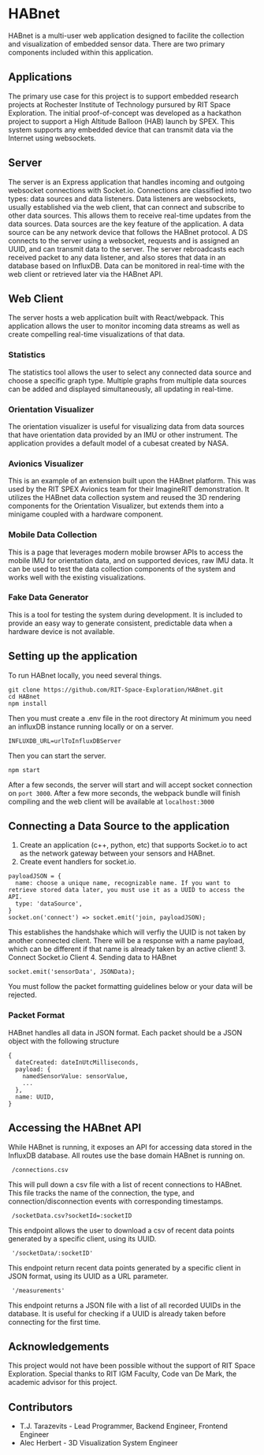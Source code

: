 # HABnet

HABnet is a multi-user web application designed to facilite the collection and visualization of embedded sensor data. There are two primary components included within this application.

## Applications
The primary use case for this project is to support embedded research projects at Rochester Institute of Technology pursured by RIT Space Exploration. The initial proof-of-concept was developed as a hackathon project to support a High Altitude Balloon (HAB) launch by SPEX. This system supports any embedded device that can transmit data via the Internet using websockets.

## Server
The server is an Express application that handles incoming and outgoing websocket connections with Socket.io. Connections are classified into two types: data sources and data listeners. Data listeners are websockets, usually established via the web client, that can connect and subscribe to other data sources. This allows them to receive real-time updates from the data sources. Data sources are the key feature of the application. A data source can be any network device that follows the HABnet protocol. A DS connects to the server using a websocket, requests and is assigned an UUID, and can transmit data to the server. The server rebroadcasts each received packet to any data listener, and also stores that data in an database based on InfluxDB. Data can be monitored in real-time with the web client or retrieved later via the HABnet API.


## Web Client
The server hosts a web application built with React/webpack. This application allows the user to monitor incoming data streams as well as create compelling real-time visualizations of that data.

### Statistics
The statistics tool allows the user to select any connected data source and choose a specific graph type. Multiple graphs from multiple data sources can be added and displayed simultaneously, all updating in real-time.

### Orientation Visualizer
The orientation visualizer is useful for visualizing data from data sources that have orientation data provided by an IMU or other instrument. The application provides a default model of a cubesat created by NASA.

### Avionics Visualizer
This is an example of an extension built upon the HABnet platform. This was used by the RIT SPEX Avionics team for their ImagineRIT demonstration. It utilizes the HABnet data collection system and reused the 3D rendering components for the Orientation Visualizer, but extends them into a minigame coupled with a hardware component.

### Mobile Data Collection
This is a page that leverages modern mobile browser APIs to access the mobile IMU for orientation data, and on supported devices, raw IMU data. It can be used to test the data collection components of the system and works well with the existing visualizations.

### Fake Data Generator
This is a tool for testing the system during development. It is included to provide an easy way to generate consistent, predictable data when a hardware device is not available.

## Setting up the application
To run HABnet locally, you need several things.  
```
git clone https://github.com/RIT-Space-Exploration/HABnet.git  
cd HABnet
npm install
```
Then you must create a .env file in the root directory
At minimum you need an influxDB instance running locally or on a server.
```
INFLUXDB_URL=urlToInfluxDBServer
```
Then you can start the server.  
```
npm start
```
After a few seconds, the server will start and will accept socket connection on `port 3000`. After a few more seconds, the webpack bundle will finish compiling and the web client will be available at `localhost:3000`

## Connecting a Data Source to the application
1. Create an application (c++, python, etc) that supports Socket.io to act as the network gateway between your sensors and HABnet.
2. Create event handlers for socket.io.  
```
payloadJSON = {
  name: choose a unique name, recognizable name. If you want to retrieve stored data later, you must use it as a UUID to access the API.
  type: 'dataSource',
}
socket.on('connect') => socket.emit('join, payloadJSON);
```
This establishes the handshake which will verfiy the UUID is not taken by another connected client. There will be a response with a name payload, which can be different if that name is already taken by an active client!
3. Connect Socket.io Client
4. Sending data to HABnet
```
socket.emit('sensorData', JSONData);
```
You must follow the packet formatting guidelines below or your data will be rejected.

### Packet Format
HABnet handles all data in JSON format. Each packet should be a JSON object with the following structure
```
{
  dateCreated: dateInUtcMilliseconds,
  payload: {
    namedSensorValue: sensorValue,
    ...
  },
  name: UUID,
}
```

## Accessing the HABnet API
While HABnet is running, it exposes an API for accessing data stored in the InfluxDB database. All routes use the base domain HABnet is running on.
```
 /connections.csv
```
This will pull down a csv file with a list of recent connections to HABnet. This file tracks the name of the connection, the type, and connection/disconnection events with corresponding timestamps.

```  
 /socketData.csv?socketId=:socketID
```
This endpoint allows the user to download a csv of recent data points generated by a specific client, using its UUID.

```
 '/socketData/:socketID'
```
This endpoint return recent data points generated by a specific client in JSON format, using its UUID as a URL parameter.

```
 '/measurements'
```
This endpoint returns a JSON file with a list of all recorded UUIDs in the database. It is useful for checking if a UUID is already taken before connecting for the first time.

## Acknowledgements
This project would not have been possible without the support of RIT Space Exploration.
Special thanks to RIT IGM Faculty, Code van De Mark, the academic advisor for this project.


## Contributors 
* T.J. Tarazevits - Lead Programmer, Backend Engineer, Frontend Engineer
* Alec Herbert - 3D Visualization System Engineer


